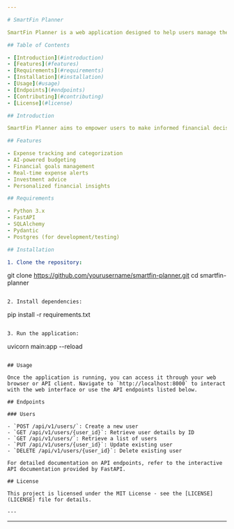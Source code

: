 ```yaml
---

# SmartFin Planner

SmartFin Planner is a web application designed to help users manage their finances effectively. It provides various features such as expense tracking, budgeting, goal management, investment advice, and personalized financial insights.

## Table of Contents

- [Introduction](#introduction)
- [Features](#features)
- [Requirements](#requirements)
- [Installation](#installation)
- [Usage](#usage)
- [Endpoints](#endpoints)
- [Contributing](#contributing)
- [License](#license)

## Introduction

SmartFin Planner aims to empower users to make informed financial decisions by offering tools and insights tailored to their individual needs. Whether you're tracking expenses, setting financial goals, or seeking investment advice, SmartFin Planner has you covered.

## Features

- Expense tracking and categorization
- AI-powered budgeting
- Financial goals management
- Real-time expense alerts
- Investment advice
- Personalized financial insights

## Requirements

- Python 3.x
- FastAPI
- SQLAlchemy
- Pydantic
- Postgres (for development/testing)

## Installation

1. Clone the repository:

```
git clone https://github.com/yourusername/smartfin-planner.git
cd smartfin-planner
```

2. Install dependencies:

```
pip install -r requirements.txt
```

3. Run the application:

```
uvicorn main:app --reload
```

## Usage

Once the application is running, you can access it through your web browser or API client. Navigate to `http://localhost:8000` to interact with the web interface or use the API endpoints listed below.

## Endpoints

### Users

- `POST /api/v1/users/`: Create a new user
- `GET /api/v1/users/{user_id}`: Retrieve user details by ID
- `GET /api/v1/users/`: Retrieve a list of users
- `PUT /api/v1/users/{user_id}`: Update existing user
- `DELETE /api/v1/users/{user_id}`: Delete existing user

For detailed documentation on API endpoints, refer to the interactive API documentation provided by FastAPI.

## License

This project is licensed under the MIT License - see the [LICENSE](LICENSE) file for details.

---
```

---
